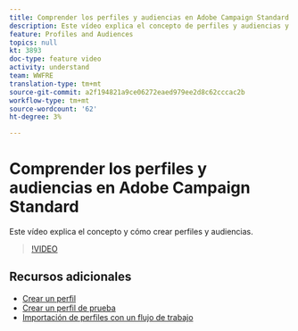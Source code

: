 ```yaml
---
title: Comprender los perfiles y audiencias en Adobe Campaign Standard
description: Este vídeo explica el concepto de perfiles y audiencias y cómo crear perfiles y audiencias en Adobe Campaign Standard.
feature: Profiles and Audiences
topics: null
kt: 3893
doc-type: feature video
activity: understand
team: WWFRE
translation-type: tm+mt
source-git-commit: a2f194821a9ce06272eaed979ee2d8c62cccac2b
workflow-type: tm+mt
source-wordcount: '62'
ht-degree: 3%

---
```



# Comprender los perfiles y audiencias en Adobe Campaign Standard

Este vídeo explica el concepto y cómo crear perfiles y audiencias.

>[!VIDEO](https://video.tv.adobe.com/v/18464?quality=12)

## Recursos adicionales

* [Crear un perfil](/help/profiles-and-audiences/creating-a-profile.md)
* [Crear un perfil de prueba](/help/profiles-and-audiences/test-profiles.md)
* [Importación de perfiles con un flujo de trabajo](/help/managing-processes-and-data/importing-profiles.md)
